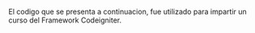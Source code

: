 El codigo que se presenta a continuacion, fue utilizado para impartir un curso del Framework Codeigniter.
